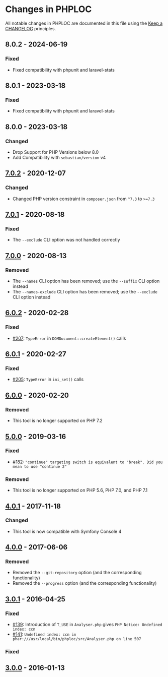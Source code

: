 # Changes in PHPLOC

All notable changes in PHPLOC are documented in this file using the [Keep a CHANGELOG](http://keepachangelog.com/) principles.

## 8.0.2 - 2024-06-19

### Fixed

- Fixed compatibility with phpunit and laravel-stats

## 8.0.1 - 2023-03-18

### Fixed

- Fixed compatibility with phpunit and laravel-stats

## 8.0.0 - 2023-03-18

### Changed

- Drop Support for PHP Versions below 8.0
- Add Compatibility with `sebastian/version` v4

## [7.0.2](https://github.com/sebastianbergmann/phploc/compare/7.0.1...7.0.2) - 2020-12-07

### Changed

- Changed PHP version constraint in `composer.json` from `^7.3` to `>=7.3`

## [7.0.1](https://github.com/sebastianbergmann/phploc/compare/7.0.0...7.0.1) - 2020-08-18

### Fixed

- The `--exclude` CLI option was not handled correctly

## [7.0.0](https://github.com/sebastianbergmann/phploc/compare/6.0.2...7.0.0) - 2020-08-13

### Removed

- The `--names` CLI option has been removed; use the `--suffix` CLI option instead
- The `--names-exclude` CLI option has been removed; use the `--exclude` CLI option instead

## [6.0.2](https://github.com/sebastianbergmann/phploc/compare/6.0.1...6.0.2) - 2020-02-28

### Fixed

- [#207](https://github.com/sebastianbergmann/phploc/issues/207): `TypeError` in `DOMDocument::createElement()` calls

## [6.0.1](https://github.com/sebastianbergmann/phploc/compare/6.0.0...6.0.1) - 2020-02-27

### Fixed

- [#205](https://github.com/sebastianbergmann/phploc/pull/205): `TypeError` in `ini_set()` calls

## [6.0.0](https://github.com/sebastianbergmann/phploc/compare/5.0.0...6.0.0) - 2020-02-20

### Removed

- This tool is no longer supported on PHP 7.2

## [5.0.0](https://github.com/sebastianbergmann/phploc/compare/4.0.1...5.0.0) - 2019-03-16

### Fixed

- [#182](https://github.com/sebastianbergmann/phploc/pull/182): `"continue" targeting switch is equivalent to "break". Did you mean to use "continue 2"`

### Removed

- This tool is no longer supported on PHP 5.6, PHP 7.0, and PHP 7.1

## [4.0.1](https://github.com/sebastianbergmann/phploc/compare/4.0.0...4.0.1) - 2017-11-18

### Changed

- This tool is now compatible with Symfony Console 4

## [4.0.0](https://github.com/sebastianbergmann/phploc/compare/3.0...4.0.0) - 2017-06-06

### Removed

- Removed the `--git-repository` option (and the corresponding functionality)
- Removed the `--progress` option (and the corresponding functionality)

## [3.0.1](https://github.com/sebastianbergmann/phploc/compare/3.0.0...3.0.1) - 2016-04-25

### Fixed

- [#139](https://github.com/sebastianbergmann/phploc/issues/139): Introduction of `T_USE` in `Analyser.php` gives `PHP Notice: Undefined index: ccn`
- [#141](https://github.com/sebastianbergmann/phploc/issues/141): `Undefined index: ccn in phar:///usr/local/bin/phploc/src/Analyser.php on line 507`

### Fixed

## [3.0.0](https://github.com/sebastianbergmann/phploc/compare/2.1.5...3.0.0) - 2016-01-13
